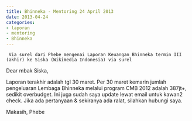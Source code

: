 ```yaml
---
title: Bhinneka - Mentoring 24 April 2013 
date: 2013-04-24
categories:
- laporan
- mentoring
- Bhinneka
---
```


     Via surel dari Phebe mengenai Laporan Keuangan Bhinneka termin III (akhir) ke Siska (Wikimedia Indonesia) via surel

Dear mbak Siska,

Laporan terakhir adalah tgl 30 maret. Per 30 maret kemarin jumlah pengeluaran Lembaga Bhinneka melalui program CMB 2012 adalah 387jt+, sedikit overbudget. Ini juga sudah saya update lewat email untuk kawan2 check. Jika ada pertanyaan & sekiranya ada ralat, silahkan hubungi saya.

Makasih, Phebe

